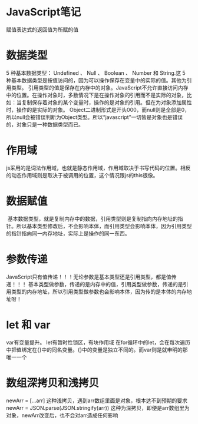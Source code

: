 # JavaScript笔记
赋值表达式的返回值为所赋的值
# 数据类型
  5 种基本数据类型： Undefined 、 Null 、 Boolean 、 Number 和 String.这 5 种基本数据类型是按值访问的，因为可以操作保存在变量中的实际的值。其他为引用类型。
 引用类型的值是保存在内存中的对象。JavaScript不允许直接访问内存中的位置。在操作对象时，多数情况下是在操作对象的引用而不是实际的对象，比如：当复制保存着对象的某个变量时，操作的是对象的引用。但在为对象添加属性时，操作的是实际的对象。
 Object二进制形式是开头000，而null则是全部是0，所以null会被错误判断为Object类型。所以“javascript”一切皆是对象也是错误的，对象只是一种数据类型而已。
# 作用域
  js采用的是词法作用域，也就是静态作用域，作用域取决于书写代码的位置。相反的动态作用域则是取决于被调用的位置，这个情况跟js的this很像。
# 数据赋值
  基本数据类型，就是复制内存中的数据，引用类型则是复制指向内存地址的指针。所以基本类型修改后，不会影响本体，而引用类型会影响本体，因为引用类型的指针指向同一内存地址，实际上是操作的同一东西。
# 参数传递
 JavaScript只有值传递！！！无论参数是基本类型还是引用类型，都是值传递！！！
 基本类型做参数，传递的是内存中的值，引用类型做参数，传递的是引用类型的内存地址，所以引用类型做参数也会影响本体，因为传的是本体的内存地址呀！
# let 和 var
var有变量提升。
let有暂时性锁区，有块作用域
在for循环中的let，会在每次遍历中把值绑定在{}中的同名变量。{}中的变量是独立不同的。而var则是就申明的那唯一一个
# 数组深拷贝和浅拷贝
newArr = [...arr] 这种浅拷贝，遇到arr数组里面是对象，根本达不到预期的要求
newArr = JSON.parse(JSON.stringify(arr)) 这种为深拷贝，即便是arr数组里为对象，newArr改变后，也不会对arr造成任何影响
